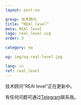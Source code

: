 ```yaml
---
layout: post-ea

group: 技术顾问
title: “REAl level”
meta: REAl level
logo: real_level.svg
order: 3

category: ea

og: img/og-real-level.jpg

lang: cn
ref: real_level
---
```


技术顾问“REAl level”正在更新中。

有任何问题可通过<a href="https://t.me/chutkoy" target="_blank">Telegram</a>联系我。
